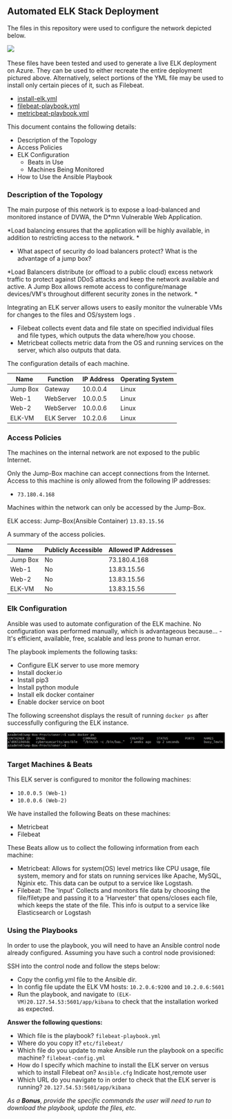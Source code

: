 ## Automated ELK Stack Deployment

The files in this repository were used to configure the network depicted below.


![](https://github.com/JayTaylor-Or/InfoSecRepo/blob/main/Diagrams/NetworkDiagram.drawio(1).png)


These files have been tested and used to generate a live ELK deployment on Azure. They can be used to either recreate the entire deployment pictured above. Alternatively, select portions of the YML file may be used to install only certain pieces of it, such as Filebeat.

 - [install-elk.yml](https://github.com/JayTaylor-Or/InfoSecRepo/blob/main/Ansible/install-elk.yml)
 - [filebeat-playbook.yml](https://github.com/JayTaylor-Or/InfoSecRepo/blob/main/Ansible/install-elk.yml)
 - [metricbeat-playbook.yml](https://github.com/JayTaylor-Or/InfoSecRepo/blob/main/Ansible/metricbeat-playbook.yml)

This document contains the following details:
- Description of the Topology
- Access Policies
- ELK Configuration
  - Beats in Use
  - Machines Being Monitored
- How to Use the Ansible Playbook


### Description of the Topology

The main purpose of this network is to expose a load-balanced and monitored instance of DVWA, the D*mn Vulnerable Web Application.

*Load balancing ensures that the application will be highly available, in addition to restricting access to the network. *

- What aspect of security do load balancers protect? What is the advantage of a jump box?

*Load Balancers distribute (or offload to a public cloud) excess network traffic to protect against DDoS attacks and keep the network available and active. A Jump Box allows remote access to configure/manage devices/VM's throughout different security zones in the network. *

Integrating an ELK server allows users to easily monitor the vulnerable VMs for changes to the files and OS/system logs .
- Filebeat collects event data and file state on specified individual files and file types, which outputs the data where/how you choose.
- Metricbeat collects metric data from the OS and running services on the server, which also outputs that data.

The configuration details of each machine.

| Name     | Function | IP Address | Operating System |
|----------|----------|------------|------------------|
| Jump Box |Gateway   | 10.0.0.4   | Linux            |
| Web-1    |WebServer | 10.0.0.5   | Linux            |
| Web-2    |WebServer | 10.0.0.6   | Linux            |
| ELK-VM   |ELK Server| 10.2.0.6   | Linux            |

### Access Policies

The machines on the internal network are not exposed to the public Internet. 

Only the Jump-Box machine can accept connections from the Internet. Access to this machine is only allowed from the following IP addresses:
- `73.180.4.168`

Machines within the network can only be accessed by the Jump-Box.

ELK access: Jump-Box(Ansible Container) `13.83.15.56`

A summary of the access policies.

| Name     | Publicly Accessible | Allowed IP Addresses |
|----------|---------------------|----------------------|
| Jump Box | No                  | 73.180.4.168         |
|Web-1     | No                  | 13.83.15.56          |
|Web-2     | No                  | 13.83.15.56          |
|ELK-VM    | No                  | 13.83.15.56          |

### Elk Configuration

Ansible was used to automate configuration of the ELK machine. No configuration was performed manually, which is advantageous because...
-It's efficient, available, free, scalable and less prone to human error.

The playbook implements the following tasks:
- Configure ELK server to use more memory
- Install docker.io
- Install pip3
- Install python module
- Install elk docker container
- Enable docker service on boot

The following screenshot displays the result of running `docker ps` after successfully configuring the ELK instance.

![](https://github.com/JayTaylor-Or/InfoSecRepo/blob/main/Diagrams/docker%20ps.png)

### Target Machines & Beats
This ELK server is configured to monitor the following machines:
- `10.0.0.5 (Web-1)`
- `10.0.0.6 (Web-2)`

We have installed the following Beats on these machines:
- Metricbeat
- Filebeat


These Beats allow us to collect the following information from each machine:
- Metricbeat: Allows for system(OS) level metrics like CPU usage, file system, memory and for stats on running services like Apache, MySQL, Nginix etc. This data can be output to a service like Logstash.
- Filebeat: The 'Input' Collects and monitors file data by choosing the file/filetype and passing it to a 'Harvester' that opens/closes each file, which keeps the state of the file. This info is output to a service like Elasticsearch or Logstash 

### Using the Playbooks
In order to use the playbook, you will need to have an Ansible control node already configured. Assuming you have such a control node provisioned: 

SSH into the control node and follow the steps below:
- Copy the config.yml file to the Ansible dir.
- In config file update the ELK VM hosts: `10.2.0.6:9200` and `10.2.0.6:5601`
- Run the playbook, and navigate to `(ELK-VM)20.127.54.53:5601/app/kibana` to check that the installation worked as expected.

**Answer the following questions:**
- Which file is the playbook? `filebeat-playbook.yml` 
- Where do you copy it? `etc/filebeat/`
- Which file do you update to make Ansible run the playbook on a specific machine? `filebeat-config.yml` 
- How do I specify which machine to install the ELK server on versus which to install Filebeat on? `Ansible.cfg` Indicate host,remote user
- Which URL do you navigate to in order to check that the ELK server is running? `20.127.54.53:5601/app/kibana`

_As a **Bonus**, provide the specific commands the user will need to run to download the playbook, update the files, etc._
